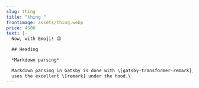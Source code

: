 ```yaml
---
slug: thing
title: "thing "
frontimage: assets/thing.webp
price: 4500
text: |-
  Now, with Emoji! 😉

  ## Heading

  *Markdown parsing*

  Markdown parsing in Gatsby is done with \[gatsby-transformer-remark], which
  uses the excellent \[remark] under the hood.\
---
```

